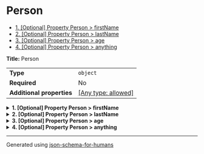 # Person

- [1. [Optional] Property Person > firstName](#firstName-4e616d65)
- [2. [Optional] Property Person > lastName](#lastName-4e616d65)
- [3. [Optional] Property Person > age](#age-616765)
- [4. [Optional] Property Person > anything](#anything-68696e67)

**Title:** Person

|                           |                                                                           |
| ------------------------- | ------------------------------------------------------------------------- |
| **Type**                  | `object`                                                                  |
| **Required**              | No                                                                        |
| **Additional properties** | [[Any type: allowed]](# "Additional Properties of any type are allowed.") |

<details>
<summary><strong> <a name="firstName-4e616d65"></a>1. [Optional] Property Person > firstName</strong>  

</summary>
<blockquote>

|              |          |
| ------------ | -------- |
| **Type**     | `string` |
| **Required** | No       |

**Description:** The person's first name.

</blockquote>
</details>

<details>
<summary><strong> <a name="lastName-4e616d65"></a>2. [Optional] Property Person > lastName</strong>  

</summary>
<blockquote>

|              |                  |
| ------------ | ---------------- |
| **Type**     | `string or null` |
| **Required** | No               |

**Description:** The person's last name.

</blockquote>
</details>

<details>
<summary><strong> <a name="age-616765"></a>3. [Optional] Property Person > age</strong>  

</summary>
<blockquote>

|              |                     |
| ------------ | ------------------- |
| **Type**     | `integer or number` |
| **Required** | No                  |

**Description:** Age in years which must be equal to or greater than zero.

| Restrictions |        |
| ------------ | ------ |
| **Minimum**  | &ge; 0 |

</blockquote>
</details>

<details>
<summary><strong> <a name="anything-68696e67"></a>4. [Optional] Property Person > anything</strong>  

</summary>
<blockquote>

|              |                                   |
| ------------ | --------------------------------- |
| **Type**     | `integer, string, number or null` |
| **Required** | No                                |

**Description:** Ay other info you like

</blockquote>
</details>

----------------------------------------------------------------------------------------------------------------------------
Generated using [json-schema-for-humans](https://github.com/coveooss/json-schema-for-humans)